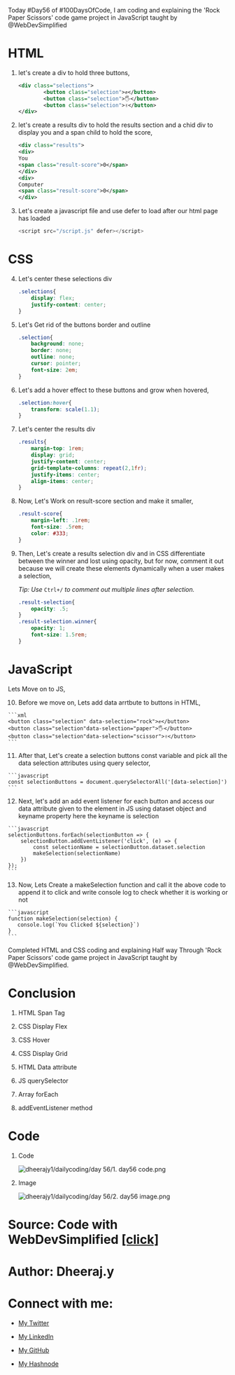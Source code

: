 Today #Day56 of #100DaysOfCode, I am coding and explaining the 'Rock Paper Scissors' code game project in JavaScript taught by @WebDevSimplified

# HTML

1.  let's create a div to hold three buttons,
    
    ```xml
    <div class="selections">
            <button class="selection">✊</button>
            <button class="selection">🖐</button>
            <button class="selection">✌️</button>
    </div>
    ```
    
2.  let's create a results div to hold the results section and a chid div to display you and a span child to hold the score,
    
    ```xml
    <div class="results">
    <div>
    You
    <span class="result-score">0</span>
    </div>
    <div>
    Computer
    <span class="result-score">0</span>
    </div>
    ```
    

3.  Let's create a javascript file and use defer to load after our html page has loaded
    
    ```javascript
    <script src="/script.js" defer></script>
    ```
    

# CSS

4.  Let's center these selections div
    
    ```css
    .selections{
        display: flex;
        justify-content: center;
    }
    ```
    
5.  Let's Get rid of the buttons border and outline
    
    ```css
    .selection{
        background: none;
        border: none;
        outline: none;
        cursor: pointer;
        font-size: 2em;
    }
    ```
    
6.  Let's add a hover effect to these buttons and grow when hovered,
    
    ```css
    .selection:hover{
        transform: scale(1.1);
    }
    ```
    
7.  Let's center the results div
    
    ```css
    .results{
        margin-top: 1rem;
        display: grid;
        justify-content: center;
        grid-template-columns: repeat(2,1fr);
        justify-items: center;
        align-items: center;
    }
    ```
    
8.  Now, Let's Work on result-score section and make it smaller,
    
    ```css
    .result-score{
        margin-left: .1rem;
        font-size: .5rem;
        color: #333;
    }
    ```
    
9.  Then, Let's create a results selection div and in CSS differentiate between the winner and lost using opacity, but for now, comment it out because we will create these elements dynamically when a user makes a selection,
    
    *Tip: Use* `Ctrl+/` *to comment out multiple lines after selection.*
    
    ```css
    .result-selection{
        opacity: .5;
    }
    .result-selection.winner{
        opacity: 1;
        font-size: 1.5rem;
    }
    ```
    

# JavaScript

Lets Move on to JS,

10.  Before we move on, Lets add data arrtbute to buttons in HTML,
    
    ```xml
    <button class="selection" data-selection="rock">✊</button>
    <button class="selection"data-selection="paper">🖐</button>
    <button class="selection"data-selection="scissor">✌️</button>
    ```
    
11.  After that, Let's create a selection buttons const variable and pick all the data selection attributes using query selector,
    
    ```javascript
    const selectionButtons = document.querySelectorAll('[data-selection]')
    ```
    
12.  Next, let's add an add event listener for each button and access our data attribute given to the element in JS using dataset object and keyname property here the keyname is selection
    
    ```javascript
    selectionButtons.forEach(selectionButton => {
        selectionButton.addEventListener('click', (e) => {
            const selectionName = selectionButton.dataset.selection
            makeSelection(selectionName)
        })
    });
    ```
    
13.  Now, Lets Create a makeSelection function and call it the above code to append it to click and write console log to check whether it is working or not
    
    ```javascript
    function makeSelection(selection) {
       console.log(`You Clicked ${selection}`)
    }
    ```
    

Completed HTML and CSS coding and explaining Half way Through 'Rock Paper Scissors' code game project in JavaScript taught by @WebDevSimplified.

# Conclusion

1.  HTML Span Tag
    
2.  CSS Display Flex
    
3.  CSS Hover
    
4.  CSS Display Grid
    
5.  HTML Data attribute
    
6.  JS querySelector
    
7.  Array forEach
    
8.  addEventListener method
    

# Code

1.  Code
    
    ![dheerajy1/dailycoding/day 56/1. day56 code.png]()
    
2.  Image
    
    ![dheerajy1/dailycoding/day 56/2. day56 image.png]()
    

# Source: Code with WebDevSimplified [\[click\]](https://youtu.be/1yS-JV4fWqY)

# Author: Dheeraj.y

# Connect with me:

*   [My Twitter](https://twitter.com/yssdheeraj)
    
*   [My LinkedIn](https://www.linkedin.com/in/dheerajy1/)
    
*   [My GitHub](https://github.com/dheerajy1)
    
*   [My Hashnode](https://dheerajy1.hashnode.dev/)
